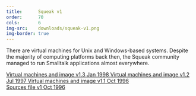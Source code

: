 ```yaml
---
title:      Squeak v1
order:      70
cols:       6
img-src:    downloads/squeak-v1.png
img-border: true
---
```

There are virtual machines for Unix and Windows-based systems. Despite the majority of computing platforms back then, the Squeak community managed to run Smalltalk applications almost everywhere.

<div class="list-group list-group-sm">
  <a href="http://ftp.squeak.org/1.3/" target="_blank" class="list-group-item">
    <i class="fa fa-external-link"></i>
    Virtual machines and image
    <span class="label label-default">v1.3</span>
    <span class="label label-primary">Jan 1998</span>
  </a>
  <a href="http://ftp.squeak.org/1.2/" target="_blank" class="list-group-item">
    <i class="fa fa-external-link"></i>
    Virtual machines and image
    <span class="label label-default">v1.2</span>
    <span class="label label-primary">Jul 1997</span>
  </a>
  <a href="http://ftp.squeak.org/1.1/" target="_blank" class="list-group-item">
    <i class="fa fa-external-link"></i>
    Virtual machines and image
    <span class="label label-default">v1.1</span>
    <span class="label label-primary">Oct 1996</span>
  </a>
</div>
<div class="list-group list-group-sm">
  <a href="http://ftp.squeak.org/sources_files/SqueakV1.sources.gz" target="_blank" class="list-group-item">
    <i class="fa fa-download"></i>
    Sources file
    <span class="label label-default">v1</span>
    <span class="label label-primary">Oct 1996</span>
  </a>
</div>